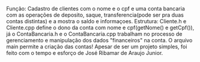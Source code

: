 Função: Cadastro de clientes com o nome e o cpf e uma conta bancaria com as operações de deposito, saque, transferencia(pode ser pra duas contas distintas) e a mostra o saldo e informaçoes.
Estrutura: Cliente.h e Cliente.cpp define o dono da conta com nome e cpf(getNome() e getCpf()), já o ContaBancaria.h e o ContaBancaria.cpp trabalham no processo de gerenciamento e manipulação dos dados "financeiros" na conta. O arquivo main permite a criação das contas!
Apesar de ser um projeto simples, foi feito com o tempo e esforço de José Ribamar de Araujo Junior.

